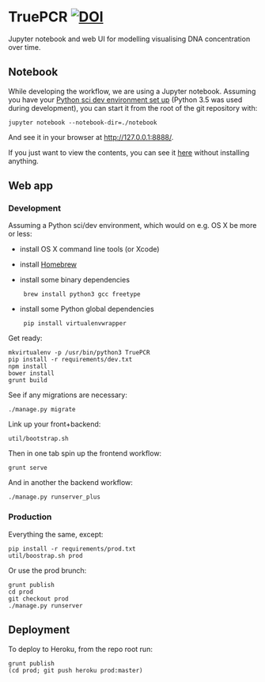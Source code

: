 TruePCR [![DOI](https://zenodo.org/badge/doi/10.5281/zenodo.45660.svg)](http://dx.doi.org/10.5281/zenodo.45660)
====
Jupyter notebook and web UI for modelling visualising DNA concentration over time.

Notebook
--------
While developing the workflow, we are using a Jupyter notebook.
Assuming you have your
[Python sci dev environment set up](http://www.scipy.org/install.html)
(Python 3.5 was used during development),
you can start it from the root of the git repository with:

    jupyter notebook --notebook-dir=./notebook

And see it in your browser at <http://127.0.0.1:8888/>.

If you just want to view the contents, you can see it 
[here][notebook-nbviewer] without installing anything.

[notebook-nbviewer]: https://github.com/TruePCR/TruePCR/blob/master/notebook/TruePCR.ipynb "TruePCR workflow notebook"

Web app
-------

### Development

Assuming a Python sci/dev environment, which would on e.g. OS X be more or less:

 - install OS X command line tools (or Xcode)
 - install [Homebrew](http://brew.sh/)
 - install some binary dependencies

        brew install python3 gcc freetype

 - install some Python global dependencies

        pip install virtualenvwrapper

Get ready:

    mkvirtualenv -p /usr/bin/python3 TruePCR
    pip install -r requirements/dev.txt
    npm install
    bower install
    grunt build

See if any migrations are necessary:

    ./manage.py migrate

Link up your front+backend:

    util/bootstrap.sh

Then in one tab spin up the frontend workflow:

    grunt serve

And in another the backend workflow:

    ./manage.py runserver_plus


### Production

Everything the same, except:

    pip install -r requirements/prod.txt
    util/boostrap.sh prod

Or use the prod brunch:

    grunt publish
    cd prod
    git checkout prod
    ./manage.py runserver

## Deployment

To deploy to Heroku, from the repo root run:

    grunt publish
    (cd prod; git push heroku prod:master)

